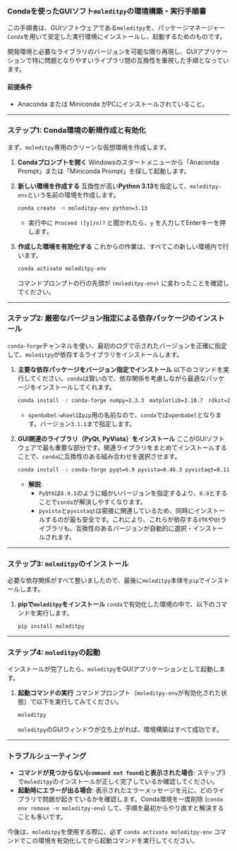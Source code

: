### Condaを使ったGUIソフト`moleditpy`の環境構築・実行手順書

この手順書は、GUIソフトウェアである`moleditpy`を、パッケージマネージャー`Conda`を用いて安定した実行環境にインストールし、起動するためのものです。

開発環境と必要なライブラリのバージョンを可能な限り再現し、GUIアプリケーションで特に問題となりやすいライブラリ間の互換性を重視した手順となっています。

#### 前提条件

  * Anaconda または Miniconda がPCにインストールされていること。

-----

### ステップ1: Conda環境の新規作成と有効化

まず、`moleditpy`専用のクリーンな仮想環境を作成します。

1.  **Condaプロンプトを開く**
    Windowsのスタートメニューから「Anaconda Prompt」または「Miniconda Prompt」を探して起動します。

2.  **新しい環境を作成する**
    互換性が高い**Python 3.13**を指定して、`moleditpy-env`という名前の環境を作成します。

    ```bash
    conda create -n moleditpy-env python=3.13
    ```

      * 実行中に `Proceed ([y]/n)?` と聞かれたら、`y` を入力してEnterキーを押します。

3.  **作成した環境を有効化する**
    これからの作業は、すべてこの新しい環境内で行います。

    ```bash
    conda activate moleditpy-env
    ```

    コマンドプロンプトの行の先頭が `(moleditpy-env)` に変わったことを確認してください。

-----

### ステップ2: 厳密なバージョン指定による依存パッケージのインストール

`conda-forge`チャンネルを使い、最初のログで示されたバージョンを正確に指定して、`moleditpy`が依存するライブラリをインストールします。

1.  **主要な依存パッケージをバージョン指定でインストール**
    以下のコマンドを実行してください。`conda`は賢いので、依存関係を考慮しながら最適なパッケージをインストールしてくれます。

    ```bash
    conda install -c conda-forge numpy=2.3.3　matplotlib=3.10.7　rdkit=2025.9.1　openbabel=3.1.1
    ```
    
      * `openbabel-wheel`は`pip`用の名前なので、`conda`では`openbabel`となります。バージョン`3.1.1`まで指定します。

2.  **GUI関連のライブラリ（PyQt, PyVista）をインストール**
    ここがGUIソフトウェアで最も重要な部分です。関連ライブラリをまとめてインストールすることで、`conda`に互換性のある組み合わせを選択させます。

    ```bash
    conda install -c conda-forge pyqt=6.9 pyvista=0.46.3 pyvistaqt=0.11.3
    ```

      * **解説**:
          * `PyQt6`は`6.9.1`のように細かいバージョンを指定するより、`6.9`とすることで`conda`が解決しやすくなります。
          * `pyvista`と`pyvistaqt`は密接に関連しているため、同時にインストールするのが最も安全です。これにより、これらが依存する`VTK`や`Qt`ライブラリも、互換性のあるバージョンが自動的に選択・インストールされます。

-----

### ステップ3: `moleditpy`のインストール

必要な依存関係がすべて整いましたので、最後に`moleditpy`本体を`pip`でインストールします。

1.  **pipで`moleditpy`をインストール**
    `conda`で有効化した環境の中で、以下のコマンドを実行します。

    ```bash
    pip install moleditpy
    ```

-----

### ステップ4: `moleditpy`の起動

インストールが完了したら、`moleditpy`をGUIアプリケーションとして起動します。

1.  **起動コマンドの実行**
    コマンドプロンプト（`moleditpy-env`が有効化された状態）で以下を実行してみてください。

    ```bash
    moleditpy
    ```

    `moleditpy`のGUIウィンドウが立ち上がれば、環境構築はすべて成功です。


-----

### トラブルシューティング

  * **コマンドが見つからない(`command not found`)と表示された場合**: ステップ3で`moleditpy`のインストールが正しく完了しているか確認してください。
  * **起動時にエラーが出る場合**: 表示されたエラーメッセージを元に、どのライブラリで問題が起きているかを確認します。Conda環境を一度削除 (`conda env remove -n moleditpy-env`) して、手順を最初からやり直すと解決することも多いです。

今後は、`moleditpy`を使用する際に、必ず `conda activate moleditpy-env` コマンドでこの環境を有効化してから起動コマンドを実行してください。
